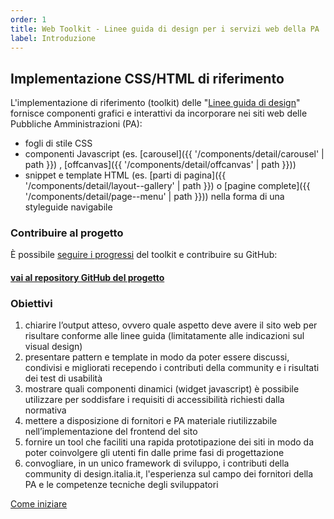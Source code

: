 ```yaml
---
order: 1
title: Web Toolkit - Linee guida di design per i servizi web della PA
label: Introduzione
---
```


## Implementazione CSS/HTML di riferimento

L'implementazione di riferimento (toolkit) delle "[Linee guida di design](http://design.italia.it)"
fornisce componenti grafici e interattivi da incorporare
nei siti web delle Pubbliche Amministrazioni (PA):

- fogli di stile CSS
- componenti Javascript (es. [carousel]({{ '/components/detail/carousel' | path }})
, [offcanvas]({{ '/components/detail/offcanvas' | path }}))
- snippet e template HTML (es. [parti di pagina]({{ '/components/detail/layout--gallery' | path }})
o [pagine complete]({{ '/components/detail/page--menu' | path }})) nella forma di una styleguide navigabile

### Contribuire al progetto

È possibile [seguire i progressi](https://github.com/italia-it/ita-web-toolkit/issues)
del toolkit e contribuire su GitHub:

#### [vai al repository GitHub del progetto](https://github.com/italia-it/ita-web-toolkit)

### Obiettivi

1. chiarire l’output atteso, ovvero quale aspetto deve avere il sito web per risultare conforme alle linee guida (limitatamente alle indicazioni sul visual design)
2. presentare pattern e template in modo da poter essere discussi, condivisi e migliorati recependo i contributi della community e i risultati dei test di usabilità
3. mostrare quali componenti dinamici (widget javascript) è possibile utilizzare per soddisfare i requisiti di accessibilità richiesti dalla normativa
4. mettere a disposizione di fornitori e PA materiale riutilizzabile nell’implementazione del frontend del sito
5. fornire un tool che faciliti una rapida prototipazione dei siti in modo da poter coinvolgere gli utenti fin dalle prime fasi di progettazione
6. convogliare, in un unico framework di sviluppo, i contributi della community di design.italia.it, l'esperienza sul campo dei fornitori della PA e le competenze tecniche degli sviluppatori

[Come iniziare](docs/come-iniziare)
